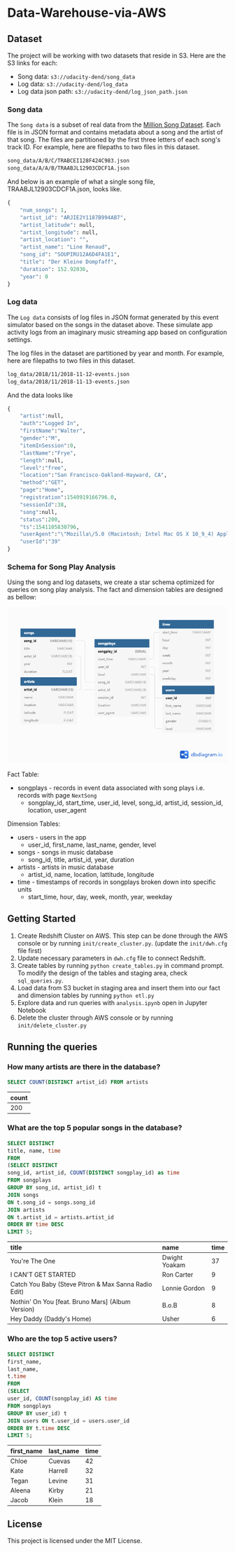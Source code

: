 # Data-Warehouse-via-AWS

## Dataset

The project will be working with two datasets that reside in S3. Here are the S3 links for each:

- Song data: `s3://udacity-dend/song_data`
- Log data: `s3://udacity-dend/log_data`
- Log data json path: `s3://udacity-dend/log_json_path.json`

### Song data

The `Song data` is a subset of real data from the [Million Song Dataset](https://labrosa.ee.columbia.edu/millionsong/). Each file is in JSON format and contains metadata about a song and the artist of that song. The files are partitioned by the first three letters of each song's track ID. For example, here are filepaths to two files in this dataset.

```sh
song_data/A/B/C/TRABCEI128F424C983.json
song_data/A/A/B/TRAABJL12903CDCF1A.json
```

And below is an example of what a single song file, TRAABJL12903CDCF1A.json, looks like.

```python
{
    "num_songs": 1, 
    "artist_id": "ARJIE2Y1187B994AB7", 
    "artist_latitude": null, 
    "artist_longitude": null, 
    "artist_location": "", 
    "artist_name": "Line Renaud", 
    "song_id": "SOUPIRU12A6D4FA1E1", 
    "title": "Der Kleine Dompfaff", 
    "duration": 152.92036, 
    "year": 0
}
```

### Log data

The `Log data` consists of log files in JSON format generated by this event simulator based on the songs in the dataset above. These simulate app activity logs from an imaginary music streaming app based on configuration settings.

The log files in the dataset are partitioned by year and month. For example, here are filepaths to two files in this dataset.

```sh
log_data/2018/11/2018-11-12-events.json
log_data/2018/11/2018-11-13-events.json
```

And the data looks like

```python
{
    "artist":null,
    "auth":"Logged In",
    "firstName":"Walter",
    "gender":"M",
    "itemInSession":0,
    "lastName":"Frye",
    "length":null,
    "level":"free",
    "location":"San Francisco-Oakland-Hayward, CA",
    "method":"GET",
    "page":"Home",
    "registration":1540919166796.0,
    "sessionId":38,
    "song":null,
    "status":200,
    "ts":1541105830796,
    "userAgent":"\"Mozilla\/5.0 (Macintosh; Intel Mac OS X 10_9_4) AppleWebKit\/537.36 (KHTML, like Gecko) Chrome\/36.0.1985.143 Safari\/537.36\"",
    "userId":"39"
}
```

### Schema for Song Play Analysis

Using the song and log datasets, we create a star schema optimized for queries on song play analysis. The fact and dimension tables are designed as bellow:

![erd](assets/Songplay%20analysis.png)

Fact Table:

- songplays - records in event data associated with song plays i.e. records with page `NextSong`
  - songplay_id, start_time, user_id, level, song_id, artist_id, session_id, location, user_agent

Dimension Tables:

- users - users in the app
  - user_id, first_name, last_name, gender, level
- songs - songs in music database
  - song_id, title, artist_id, year, duration
- artists - artists in music database
  - artist_id, name, location, lattitude, longitude
- time - timestamps of records in songplays broken down into specific units
  - start_time, hour, day, week, month, year, weekday

## Getting Started

1. Create Redshift Cluster on AWS. This step can be done through the AWS console or by running `init/create_cluster.py`. (update the `init/dwh.cfg` file first)
2. Update necessary parameters in `dwh.cfg` file to connect Redshift.
3. Create tables by running `python create_tables.py` in command prompt. To modify the design of the tables and staging area, check `sql_queries.py`.
4. Load data from S3 bucket in staging area and insert them into our fact and dimension tables by running `python etl.py`
5. Explore data and run queries with `analysis.ipynb` open in Jupyter Notebook
6. Delete the cluster through AWS console or by running `init/delete_cluster.py`

## Running the queries

### How many artists are there in the database?

```SQL
SELECT COUNT(DISTINCT artist_id) FROM artists
```

|count|
|:--|
|200|

### What are the top 5 popular songs in the database?

```SQL
SELECT DISTINCT
title, name, time
FROM
(SELECT DISTINCT
song_id, artist_id, COUNT(DISTINCT songplay_id) as time
FROM songplays
GROUP BY song_id, artist_id) t 
JOIN songs
ON t.song_id = songs.song_id
JOIN artists
ON t.artist_id = artists.artist_id
ORDER BY time DESC
LIMIT 5;
```

|title|name|time|
|:--|:--|:--|
|You're The One|Dwight Yoakam|37|
|I CAN'T GET STARTED|Ron Carter|9|
|Catch You Baby (Steve Pitron & Max Sanna Radio Edit)|Lonnie Gordon|9|
|Nothin' On You [feat. Bruno Mars] (Album Version)|B.o.B|8|
|Hey Daddy (Daddy's Home)|Usher|6|

### Who are the top 5 active users?

```sql
SELECT DISTINCT
first_name,
last_name,
t.time
FROM
(SELECT
user_id, COUNT(songplay_id) AS time
FROM songplays
GROUP BY user_id) t
JOIN users ON t.user_id = users.user_id
ORDER BY t.time DESC
LIMIT 5;
```

|first_name|last_name|time|
|:--|:--|:--|
|Chloe|Cuevas|42|
|Kate|Harrell|32|
|Tegan|Levine|31|
|Aleena|Kirby|21|
|Jacob|Klein|18|

## License

This project is licensed under the MIT License.